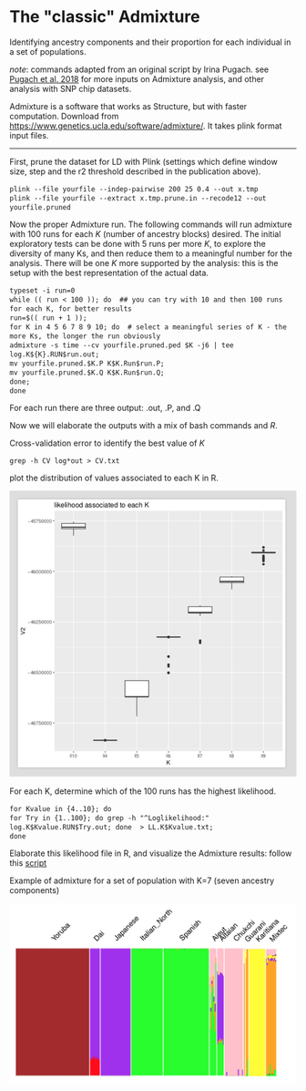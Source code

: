 # The "classic" Admixture
Identifying ancestry components and their proportion  for each individual in a set of populations.

*note*: commands adapted from an original script by Irina Pugach.
see [Pugach et al. 2018](https://academic.oup.com/mbe/advance-article/doi/10.1093/molbev/msx333/4782510) for more inputs on Admixture analysis, and other analysis with SNP chip datasets.

Admixture is a software that works as Structure, but with faster computation. Download from https://www.genetics.ucla.edu/software/admixture/. It takes plink format input files.


___________________________

First, prune the dataset for LD with Plink (settings which define window size, step and the r2 threshold described in the publication above).
```
plink --file yourfile --indep-pairwise 200 25 0.4 --out x.tmp
plink --file yourfile --extract x.tmp.prune.in --recode12 --out yourfile.pruned
```

Now the proper Admixture run. The following commands will run admixture with 100 runs for each *K* (number of ancestry blocks) desired. The initial exploratory tests can be done with 5 runs per more *K*, to explore the diversity of many Ks, and then reduce them to a meaningful number for the analysis. There will be one *K* more supported by the analysis: this is the setup with the best representation of the actual data.

```
typeset -i run=0
while (( run < 100 )); do  ## you can try with 10 and then 100 runs for each K, for better results
run=$(( run + 1 ));
for K in 4 5 6 7 8 9 10; do  # select a meaningful series of K - the more Ks, the longer the run obviously
admixture -s time --cv yourfile.pruned.ped $K -j6 | tee log.K${K}.RUN$run.out;
mv yourfile.pruned.$K.P K$K.Run$run.P;
mv yourfile.pruned.$K.Q K$K.Run$run.Q;
done;
done
```
For each run there are three output: .out, .P, and .Q

Now we will elaborate the outputs with a mix of bash commands and *R*.

Cross-validation error to identify the best value of *K*

```
grep -h CV log*out > CV.txt
```
plot the distribution of values associated to each K in R.

![alt text](https://github.com/chiarabarbieri/SNPs_HumanOrigins_Recipes/blob/master/ADMIXTURE/amixture1.png)

For each K, determine which of the 100 runs has the highest likelihood.

```
for Kvalue in {4..10}; do
for Try in {1..100}; do grep -h "^Loglikelihood:" log.K$Kvalue.RUN$Try.out; done  > LL.K$Kvalue.txt;
done

```


Elaborate this likelihood file in R, and visualize the Admixture results: follow this [script](https://github.com/chiarabarbieri/SNPs_HumanOrigins_Recipes/blob/master/ADMIXTURE/plotting_Admixture.r)

Example of admixture for a set of population with K=7 (seven ancestry components)

![alt text](https://github.com/chiarabarbieri/SNPs_HumanOrigins_Recipes/blob/master/ADMIXTURE/admixture2.png)

